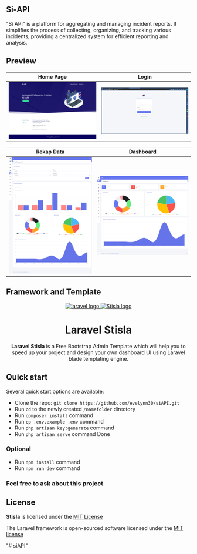 ## Si-API

"Si API" is a platform for aggregating and managing incident reports. It simplifies the process of collecting, organizing, and tracking various incidents, providing a centralized system for efficient reporting and analysis.

## Preview

|                       Home Page                       |                       Login                        |
| :---------------------------------------------------: | :------------------------------------------------: |
| ![Home Page](public/assets/img/preview/home-page.png) | ![Login](public/assets/img/preview/login-page.png) |

|                       Rekap Data                        |                       Dashboard                       |
| :-----------------------------------------------------: | :---------------------------------------------------: |
| ![Rekap Data](public/assets/img/preview/rekap-data.png) | ![Dashboard](public/assets/img/preview/dashboard.png) |

## Framework and Template

<p align="center">
  <a href="https://laravel.com/">
    <img src="https://laravel.com/img/logomark.min.svg" alt="laravel logo" width="75" height="75">
  </a>
  <a href="https://getstisla.com">
    <img src="https://avatars2.githubusercontent.com/u/45754626?s=75&v=4" alt="Stisla logo" width="75" height="75">
  </a>
</p>

<h1 align="center">Laravel Stisla</h1>

<span align="center">

**Laravel Stisla** is a Free Bootstrap Admin Template which will help you to speed up your project and design your own dashboard UI using Laravel blade templating engine.

</span>

## Quick start

Several quick start options are available:

-   Clone the repo: `git clone https://github.com/evelynn30/siAPI.git`
-   Run `cd` to the newly created `/namefolder` directory
-   Run `composer install` command
-   Run `cp .env.example .env` command
-   Run `php artisan key:generate` command
-   Run `php artisan serve` command
    Done

### Optional

-   Run `npm install` command
-   Run `npm run dev` command

### Feel free to ask about this project

## License

**Stisla** is licensed under the [MIT License](LICENSE)

<p dir="auto">
    The Laravel framework is open-sourced software licensed under the 
    <a href="https://opensource.org/licenses/MIT" rel="nofollow">MIT license</a>
</p>

"# siAPI"
